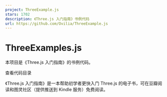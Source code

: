 ```yaml
---
project: ThreeExample.js
stars: 1702
description: 《Three.js 入门指南》书例代码
url: https://github.com/Ovilia/ThreeExample.js
---
```


ThreeExamples.js
================

本项目是《Three.js 入门指南》的书例代码。

查看代码目录

《Three.js 入门指南》是一本帮助初学者更快入门 Three.js 的电子书，可在豆瓣阅读和图灵社区（提供推送到 Kindle 服务）免费阅读。
